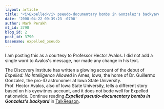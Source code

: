 ```yaml
---
layout: article
title: "<i>Expelled</i> pseudo-documentary bombs in Gonzalez's backyard"
date: '2008-04-22 09:39:23 -0700'
author: Mark Perakh
mt_id: 3790
blog_id: 2
post_id: 3790
basename: expelled_pseudo
---
```

I am  posting this as a courtesy to Professor Hector Avalos.  I did not add a single word to Avalos's message, nor made any change in his text. 

The Discovery Institute has written a glowing account of the debut
of _Expelled: No Intelligence Allowed_ in Ames, Iowa, the home of
Dr. Guillermo Gonzalez, the pro-ID astronomer at Iowa State University.   
Prof. Hector Avalos, also of Iowa State University, tells a different story
based on his eyewitnes account, and it does not bode well for
Expelled nationwide.
Continue reading _**Expelled pseudo-documentary bombs in Gonzalez's backyard**_ in [TalkReason](http://www.talkreason.org/articles/bombs.cfm).

